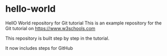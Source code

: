 # hello-world
HellO World repository for Git tutorial
This is an example repository for the Git tutorial on https://www.w3schools.com

This repository is built step by step in the tutorial.

It now includes steps for GitHub




